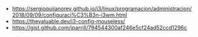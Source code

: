- https://sergioquijanorey.github.io/i3/linux/programacion/administracion/2018/09/09/configuraci%C3%B3n-i3wm.html
- https://thevaluable.dev/i3-config-mouseless/
- https://gist.github.com/jparrill/794544300af246e5cf24ad52ccd1296c